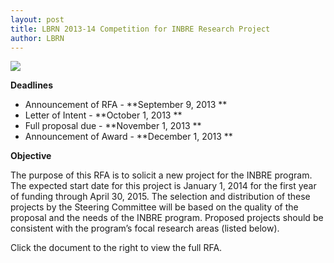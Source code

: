 ```yaml
---
layout: post
title: LBRN 2013-14 Competition for INBRE Research Project
author: LBRN
---
```


<a href="{{ site.baseurl }}assets/docs/INBRE_RFA_2013_2014_research_competition version 3.pdf"><img src="{{ site.baseurl }}assets/images/news/inbre-research-competition-info.png"></a>

**Deadlines**

- Announcement of RFA - **September 9, 2013 **
- Letter of Intent - **October 1, 2013 **
- Full proposal due - **November 1, 2013 **
- Announcement of Award - **December 1, 2013 **

**Objective**

The purpose of this RFA is to solicit a new project for the INBRE program. The expected start 
date for this project is January 1, 2014 for the first year of funding through April 30, 2015. The selection and distribution of these projects by the Steering Committee will be based on the quality of the proposal and the needs of the INBRE program. Proposed projects should be consistent with the program’s focal research areas (listed below).

Click the document to the right to view the full RFA.